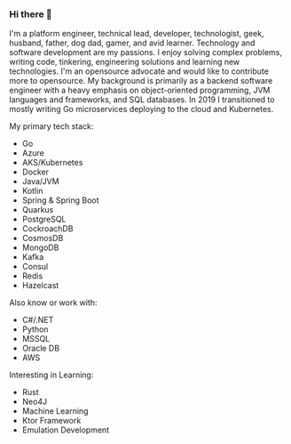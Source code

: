 ### Hi there 👋

I'm a platform engineer, technical lead, developer, technologist, geek, husband, father, dog dad, gamer, and avid learner. Technology and software development are my passions. I enjoy solving complex problems, writing code, tinkering, engineering solutions and learning new technologies. I'm an opensource advocate and would like to contribute more to opensource. My background is primarily as a backend software engineer with a heavy emphasis on object-oriented programming, JVM languages and frameworks, and SQL databases. In 2019 I transitioned to mostly writing Go microservices deploying to the cloud and Kubernetes.

My primary tech stack:

* Go
* Azure
* AKS/Kubernetes
* Docker
* Java/JVM
* Kotlin
* Spring & Spring Boot
* Quarkus
* PostgreSQL
* CockroachDB
* CosmosDB
* MongoDB
* Kafka
* Consul
* Redis
* Hazelcast

Also know or work with:

* C#/.NET
* Python
* MSSQL
* Oracle DB
* AWS

Interesting in Learning:

* Rust
* Neo4J
* Machine Learning
* Ktor Framework
* Emulation Development

<!--
**jkratz55/jkratz55** is a ✨ _special_ ✨ repository because its `README.md` (this file) appears on your GitHub profile.

Here are some ideas to get you started:

- 🔭 I’m currently working on ...
- 🌱 I’m currently learning ...
- 👯 I’m looking to collaborate on ...
- 🤔 I’m looking for help with ...
- 💬 Ask me about ...
- 📫 How to reach me: ...
- 😄 Pronouns: ...
- ⚡ Fun fact: ...
-->
